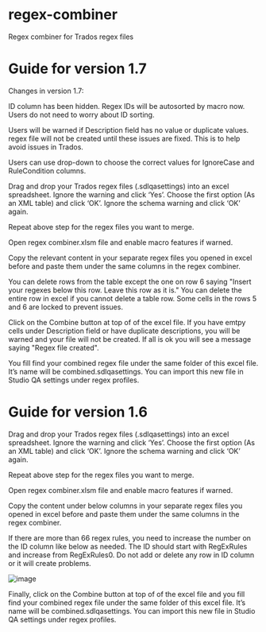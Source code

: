 # regex-combiner
Regex combiner for Trados regex files

# Guide for version 1.7
Changes in version 1.7:

ID column has been hidden. Regex IDs will be autosorted by macro now. Users do not need to worry about ID sorting.

Users will be warned if Description field has no value or duplicate values. regex file will not be created until these issues are fixed. This is to help avoid issues in Trados.

Users can use drop-down to choose the correct values for IgnoreCase and RuleCondition columns.

Drag and drop your Trados regex files (.sdlqasettings) into an excel spreadsheet. Ignore the warning and click ‘Yes’. Choose the first option (As an XML table) and click ‘OK’. Ignore the schema warning and click ‘OK’ again.

Repeat above step for the regex files you want to merge.

Open regex combiner.xlsm file and enable macro features if warned.

Copy the relevant content in your separate regex files you opened in excel before and paste them under the same columns in the regex combiner.

You can delete rows from the table except the one on row 6 saying "Insert your regexes below this row. Leave this row as it is." You can delete the entire row in excel if you cannot delete a table row. Some cells in the rows 5 and 6 are locked to prevent issues.

Click on the Combine button at top of of the excel file. If you have emtpy cells under Description field or have duplicate descriptions, you will be warned and your file will not be created. If all is ok you will see a message saying "Regex file created".

You fill find your combined regex file under the same folder of this excel file. It’s name will be combined.sdlqasettings. You can import this new file in Studio QA settings under regex profiles.

# Guide for version 1.6

Drag and drop your Trados regex files (.sdlqasettings) into an excel spreadsheet. Ignore the warning and click ‘Yes’. Choose the first option (As an XML table) and click ‘OK’. Ignore the schema warning and click ‘OK’ again.

Repeat above step for the regex files you want to merge.

Open regex combiner.xlsm file and enable macro features if warned.

Copy the content under below columns in your separate regex files you opened in excel before and paste them under the same columns in the regex combiner.

If there are more than 66 regex rules, you need to increase the number on the ID column like below as needed. The ID should start with RegExRules and increase from RegExRules0. Do not add or delete any row in ID column or it will create problems. 

![image](https://github.com/sybrk/regex-combiner/assets/18572636/73d3c604-36bb-4f60-afb7-4d7ddecdf862)

Finally, click on the Combine button at top of of the excel file and you fill find your combined regex file under the same folder of this excel file. It’s name will be combined.sdlqasettings. You can import this new file in Studio QA settings under regex profiles.
